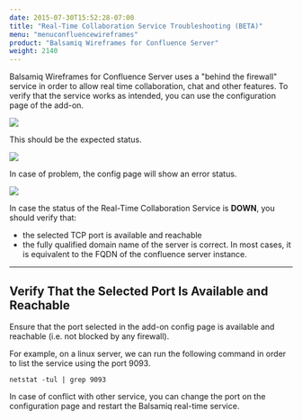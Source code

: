 ```yaml
---
date: 2015-07-30T15:52:28-07:00
title: "Real-Time Collaboration Service Troubleshooting (BETA)"
menu: "menuconfluencewireframes"
product: "Balsamiq Wireframes for Confluence Server"
weight: 2140
---
```


Balsamiq Wireframes for Confluence Server uses a "behind the firewall" service in order to allow real time collaboration, chat and other features. To verify that the service works as intended, you can use the configuration page of the add-on.

![](//media.balsamiq.com/img/support/docs/confluence/wireframes/rtc-troubleshooting-1.png)

This should be the expected status.

![](//media.balsamiq.com/img/support/docs/confluence/wireframes/rtc-troubleshooting-2.png)

In case of problem, the config page will show an error status.

![](//media.balsamiq.com/img/support/docs/confluence/wireframes/rtc-troubleshooting-3.png)

In case the status of the Real-Time Collaboration Service is **DOWN**, you should verify that:

*   the selected TCP port is available and reachable
*   the fully qualified domain name of the server is correct. In most cases, it is equivalent to the FQDN of the confluence server instance.

* * *

## Verify That the Selected Port Is Available and Reachable

Ensure that the port selected in the add-on config page is available and reachable (i.e. not blocked by any firewall).

For example, on a linux server, we can run the following command in order to list the service using the port 9093.

    netstat -tul | grep 9093

In case of conflict with other service, you can change the port on the configuration page and restart the Balsamiq real-time service.
